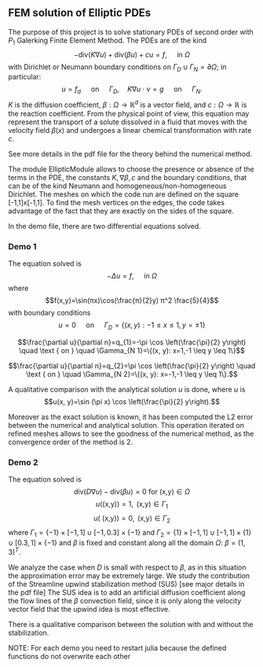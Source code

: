 ## FEM solution of Elliptic PDEs

The purpose of this project is to solve stationary PDEs of second order 
with $P_1$ Galerking Finite Element Method. The PDEs are of the kind
$$-\text{div}(K\nabla u)+\text{div}(\beta u)+cu=f, \quad \text { in } \Omega
$$
with Dirichlet or Neumann boundary conditions on 
$\Gamma_D\cup\Gamma_N=\partial\Omega$; in particular:
$$u=f_d \quad \text { on } \quad \Gamma_{D},\quad K\nabla u\cdot\nu=g \quad \text { on } \quad \Gamma_{N}.$$
$K$ is the diffusion coefficient, $\beta: \Omega \rightarrow \mathbb{R}^d$ is a vector field, and $c: \Omega \rightarrow \mathbb{R}$ is the reaction coefficient. From the physical point of view, this equation may represent the transport of a solute dissolved in a fluid that moves with the velocity field $\beta(x)$ and undergoes a linear chemical transformation with rate $c$.

See more details in the pdf file for the theory behind the numerical method.

The module EllipticModule allows to choose the presence or absence of the terms in the PDE, the constants $K,\nabla\beta,c$ and the boundary conditions, that can be of the kind Neumann and homogeneous/non-homogeneous Dirichlet.
The meshes on which the code run are defined on the square [-1,1]x[-1,1]. To find the mesh vertices on the edges, the code takes advantage of the fact that they are exactly on the sides of the square.

In the demo file, there are two differential equations solved.

### Demo 1

The equation solved is 
$$-\Delta u=f, \quad \text { in } \Omega$$
where 
$$f(x,y)=\sin(πx)\cos(\frac{π}{2}y) π^2 \frac{5}{4}$$
with boundary conditions
$$u=0 \quad \text{ on } \quad \Gamma_{D}=\{(x, y):-1 \leq x \leq 1, y=\pm 1\}$$


$$\frac{\partial u}{\partial n}=q_{1}=-\pi \cos \left(\frac{\pi}{2} y\right) \quad \text { on } \quad \Gamma_{N 1}=\{(x, y): x=1,-1 \leq y \leq 1\}$$

$$\frac{\partial u}{\partial n}=q_{2}=\pi \cos \left(\frac{\pi}{2} y\right) \quad \text { on } \quad \Gamma_{N 2}=\{(x, y): x=-1,-1 \leq y \leq 1\}.$$

A qualitative comparison with the analytical solution $u$ is done, where $u$ is
$$u(x, y)=\sin (\pi x) \cos \left(\frac{\pi}{2} y\right).$$

Moreover as the exact solution is known, it has been computed the L2 error between the numerical and analytical solution. This operation iterated on refined meshes allows to see the goodness of the numerical method, as the convergence order of the method is 2.

### Demo 2
The equation solved is 
$$\text{div}(D\nabla u)-\text{div}(\beta u)=0  \text{ for (x,y)} \in \Omega$$
$$u(\text{(x,y)})=1, \text{ (x,y)} \in \Gamma_1$$
$$u(\text{ (x,y)})=0, \text{ (x,y)} \in \Gamma_2$$
where $\Gamma_1=\{-1\}\times[-1,1] \cup [-1,0.3]\times\{-1\}$ and $\Gamma_2=\{1\}\times[-1, 1] \cup [-1,1]\times\{1\}\cup [0.3,1]\times\{-1\}$ and $\beta$ is fixed and constant along all the domain $\Omega$: $\beta=(1,3)^T.$

We analyze the case when $D$ is small with respect to $\beta$, as in this situation the approximation error may be extremely large. We study the contribution of the Streamline upwind stabilization method (SUS) [see major details in the pdf file]
The SUS idea is to add an artificial diffusion coefficient along the flow lines of the $\beta$ convection field, since it is only along the velocity vector field that the upwind idea is most effective.

There is a qualitative comparison between the solution with and without the stabilization.

NOTE: For each demo you need to restart julia because the defined functions do not overwrite each other
 
